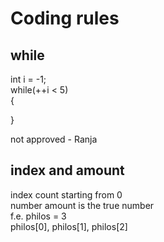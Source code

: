 # Coding rules

## while <br/>
int i = -1; <br/>
while(++i < 5) <br/>
{

}

not approved - Ranja
## index and amount <br/>
index count starting from 0 <br/>
number amount is the true number <br/>
f.e. philos = 3 <br/>
philos[0], philos[1], philos[2] <br/>
